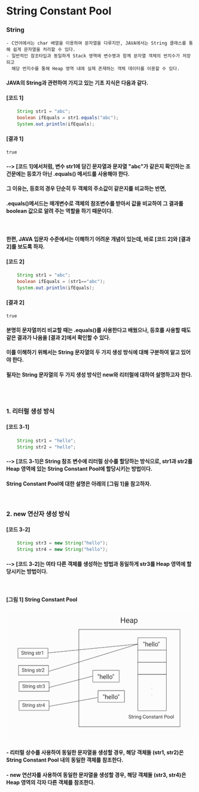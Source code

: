 # String Constant Pool

### String
    - C언어에서는 char 배열을 이용하여 문자열을 다루지만, JAVA에서는 String 클래스를 통해 쉽게 문자열을 처리할 수 있다.
    - 일반적인 참조타입과 동일하게 Stack 영역에 변수명과 함께 문자열 객체의 번지수가 저장되고
      해당 번지수를 통해 Heap 영역 내에 실제 존재하는 객체 데이터를 이용할 수 있다.

#### JAVA의 String과 관련하여 가지고 있는 기초 지식은 다음과 같다.
#### [코드 1]
```java
    String str1 = "abc";
    boolean ifEquals = str1.equals("abc");
    System.out.println(ifEquals);
```
#### [결과 1]
    true
#### --> [코드 1]에서처럼, 변수 str1에 담긴 문자열과 문자열 "abc"가 같은지 확인하는 조건문에는 등호가 아닌 .equals() 메서드를 사용해야 한다.
#### 그 이유는, 등호의 경우 단순히 두 객체의 주소값이 같은지를 비교하는 반면,
#### .equals()메서드는 매개변수로 객체의 참조변수를 받아서 값을 비교하여 그 결과를 boolean 값으로 알려 주는 역할을 하기 때문이다.
<br/>

#### 한편, JAVA 입문자 수준에서는 이해하기 어려운 개념이 있는데, 바로 [코드 2]와 [결과 2]를 보도록 하자. 
#### [코드 2]
```java
    String str1 = "abc";
    boolean ifEquals = (str1=="abc");
    System.out.println(ifEquals);
```
#### [결과 2]
    true
#### 분명히 문자열끼리 비교할 때는 .equals()를 사용한다고 배웠으나, 등호를 사용할 때도 같은 결과가 나옴을 [결과 2]에서 확인할 수 있다. 
#### 이를 이해하기 위해서는 String 문자열의 두 가지 생성 방식에 대해 구분하여 알고 있어야 한다.
#### 필자는 String 문자열의 두 가지 생성 방식인 new와 리터럴에 대하여 설명하고자 한다.

<br><br>

### 1. 리터럴 생성 방식
#### [코드 3-1]
```java
    String str1 = "hello";
    String str2 = "hello";
```
#### --> [코드 3-1]은 String 참조 변수에 리터럴 상수를 할당하는 방식으로, str1과 str2를 Heap 영역에 있는 String Constant Pool에 할당시키는 방법이다.
#### String Constant Pool에 대한 설명은 아래의 [그림 1]을 참고하자.
<br/>

### 2. new 연산자 생성 방식
#### [코드 3-2]
```java
    String str3 = new String("hello");
    String str4 = new String("hello");
```
#### --> [코드 3-2]는 여타 다른 객체를 생성하는 방법과 동일하게 str3를 Heap 영역에 할당시키는 방법이다.

<br/>

#### [그림 1] String Constant Pool
![IMAGE](images/StringConstantPool.jpg)

#### - 리터럴 상수를 사용하여 동일한 문자열을 생성할 경우, 해당 객체들 (str1, str2)은 String Constant Pool 내의 동일한 객체를 참조한다.
#### - new 연산자를 사용하여 동일한 문자열을 생성할 경우, 해당 객체들 (str3, str4)은 Heap 영역의 각자 다른 객체를 참조한다.
















